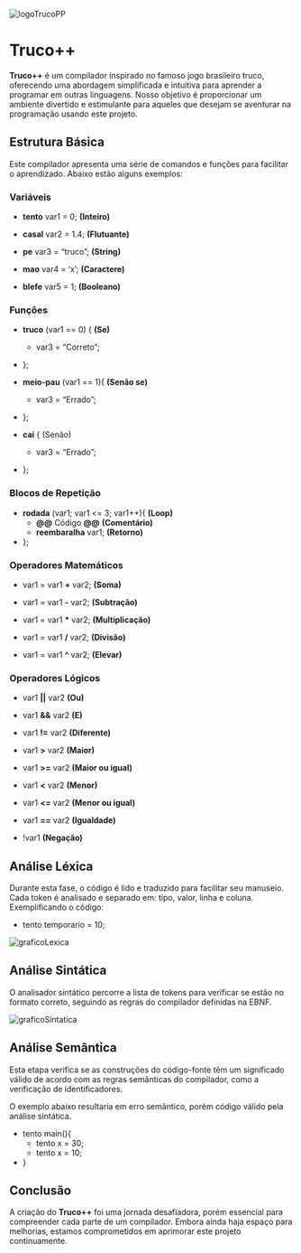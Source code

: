 ![logoTrucoPP](https://github.com/DavilaGustavo/compiladorTruco/assets/106328212/19bebfa9-11e3-4515-b08c-8f71c41807de)
# Truco++
**Truco++** é um compilador inspirado no famoso jogo brasileiro truco, oferecendo uma abordagem simplificada e intuitiva para aprender a programar em outras linguagens. Nosso objetivo é proporcionar um ambiente divertido e estimulante para aqueles que desejam se aventurar na programação usando este projeto.

## Estrutura Básica
Este compilador apresenta uma série de comandos e funções para facilitar o aprendizado. Abaixo estão alguns exemplos:

### Variáveis
- **tento** var1 = 0;                     **(Inteiro)**

- **casal** var2 = 1.4;                   **(Flutuante)**

- **pe** var3 = “truco”;                  **(String)**

- **mao** var4 = ‘x’;                     **(Caractere)**

- **blefe** var5 = 1;                     **(Booleano)**

### Funções
- **truco** (var1 == 0) {                 **(Se)**
    - var3 = “Correto”;
- };

- **meio-pau** (var1 == 1){               **(Senão se)**
    - var3 = “Errado”;
- };

- **cai** { (Senão)
    - var3 = “Errado”;
- };

### Blocos de Repetição
- **rodada** (var1; var1 <= 3; var1++){   **(Loop)**
    - **@@** Código **@@**                       **(Comentário)**
    - **reembaralha** var1;               **(Retorno)**  
- };

### Operadores Matemáticos
- var1 = var1 **+** var2;                 **(Soma)**

- var1 = var1 **-** var2;                 **(Subtração)**

- var1 = var1 __*__ var2;                 **(Multiplicação)**

- var1 = var1 **/** var2;                 **(Divisão)**

- var1 = var1 **^** var2;                 **(Elevar)**

### Operadores Lógicos
- var1 **||** var2                        **(Ou)**

- var1 **&&** var2                        **(E)**

- var1 **!=** var2                        **(Diferente)**

- var1 **>** var2                         **(Maior)**

- var1 **>=** var2                        **(Maior ou igual)**

- var1 **<** var2                         **(Menor)**

- var1 **<=** var2                        **(Menor ou igual)**

- var1 **==** var2                        **(Igualdade)**

- !var1                               **(Negação)**

## Análise Léxica
Durante esta fase, o código é lido e traduzido para facilitar seu manuseio. Cada token é analisado e separado em: tipo, valor, linha e coluna.
Exemplificando o código:

- tento temporario = 10;

![graficoLexica](https://github.com/DavilaGustavo/compiladorTruco/assets/106328212/fca99262-fc97-42a9-844a-028d21e8f2fe)

## Análise Sintática
O analisador sintático percorre a lista de tokens para verificar se estão no formato correto, seguindo as regras do compilador definidas na EBNF.

![graficoSintatica](https://github.com/DavilaGustavo/compiladorTruco/assets/106328212/4445a17e-a635-428b-ab97-0856f714fcd4)

## Análise Semântica
Esta etapa verifica se as construções do código-fonte têm um significado válido de acordo com as regras semânticas do compilador, como a verificação de identificadores.

O exemplo abaixo resultaria em erro semântico, porém código válido pela análise sintática.

- tento main(){​
    - tento x = 30;​
    - tento x = 10;​
- } 

## Conclusão
A criação do **Truco++** foi uma jornada desafiadora, porém essencial para compreender cada parte de um compilador. Embora ainda haja espaço para melhorias, estamos comprometidos em aprimorar este projeto continuamente.
